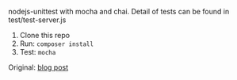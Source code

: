 nodejs-unittest with mocha and chai. Detail of tests can be found in test/test-server.js

1. Clone this repo
2. Run: `composer install`
3. Test: `mocha`


Original: [blog post](http://mherman.org/blog/2015/09/10/testing-node-js-with-mocha-and-chai/#.VfJlgVNViko)
